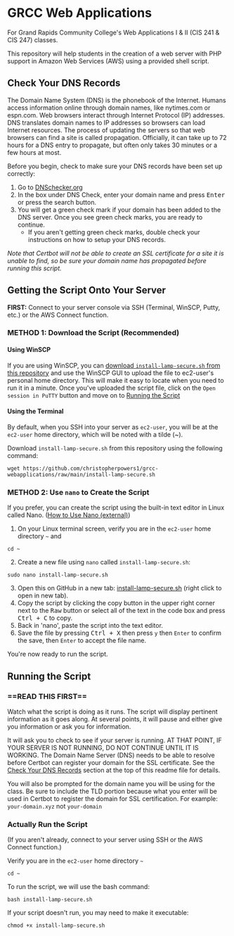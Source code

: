 # GRCC Web Applications
For Grand Rapids Community College's Web Applications I &amp; II (CIS 241 &amp; CIS 247) classes. 

This repository will help students in the creation of a web server with PHP support in Amazon Web Services (AWS) using a provided shell script.

## Check Your DNS Records
The Domain Name System (DNS) is the phonebook of the Internet. Humans access information online through domain names, like nytimes.com or espn.com. Web browsers interact through Internet Protocol (IP) addresses. DNS translates domain names to IP addresses so browsers can load Internet resources. The process of updating the servers so that web browsers can find a site is called propagation. Officially, it can take up to 72 hours for a DNS entry to propagate, but often only takes 30 minutes or a few hours at most.

Before you begin, check to make sure your DNS records have been set up correctly:

1. Go to [DNSchecker.org](https://dnschecker.org/)
2. In the box under DNS Check, enter your domain name and press <kbd>Enter</kbd> or press the search button.
3. You will get a green check mark if your domain has been added to the DNS server. Once you see green check marks, you are ready to continue.
    - If you aren't getting green check marks, double check your instructions on how to setup your DNS records.

*Note that Certbot will not be able to create an SSL certificate for a site it is unable to find, so be sure your domain name has propagated before running this script.*

## Getting the Script Onto Your Server
**FIRST:** Connect to your server console via SSH (Terminal, WinSCP, Putty, etc.) or the AWS Connect function.

### METHOD 1: Download the Script (Recommended)
#### Using WinSCP
If you are using WinSCP, you can [download `install-lamp-secure.sh` from this repository](install-lamp-secure.sh?raw=1) and use the WinSCP GUI to upload the file to ec2-user's personal home directory. This will make it easy to locate when you need to run it in a minute. Once you've uploaded the script file, click on the `Open session in PuTTY` button and move on to [Running the Script](#running-the-script)

#### Using the Terminal
By default, when you SSH into your server as `ec2-user`, you will be at the `ec2-user` home directory, which will be noted with a tilde (~).

Download `install-lamp-secure.sh` from this repository using the following command:
```
wget https://github.com/christopherpowers1/grcc-webapplications/raw/main/install-lamp-secure.sh
```

### METHOD 2: Use `nano` to Create the Script
If you prefer, you can create the script using the built-in text editor in Linux called Nano. ([How to Use Nano (external)](https://linuxize.com/post/how-to-use-nano-text-editor/)) 

1. On your Linux terminal screen, verify you are in the `ec2-user` home directory `~` and 
```
cd ~
```
2. Create a new file using `nano` called `install-lamp-secure.sh`:
```
sudo nano install-lamp-secure.sh
```

3. Open this on GitHub in a new tab: [install-lamp-secure.sh](./install-lamp-secure.sh) (right click to open in new tab).
4. Copy the script by clicking the copy button in the upper right corner next to the <kbd>Raw</kbd> button or select all of the text in the code box and press <kbd>Ctrl + C</kbd> to copy.
5. Back in 'nano', paste the script into the text editor.
6. Save the file by pressing <kbd>Ctrl + X</kbd> then press `y` then `Enter` to confirm the save, then `Enter` to accept the file name.

You're now ready to run the script.

## Running the Script
### ==READ THIS FIRST==
Watch what the script is doing as it runs. The script will display pertinent information as it goes along. At several points, it will pause and either give you information or ask you for information. 

It will ask you to check to see if your server is running. AT THAT POINT, IF YOUR SERVER IS NOT RUNNING, DO NOT CONTINUE UNTIL IT IS WORKING. The Domain Name Server (DNS) needs to be able to resolve before Certbot can register your domain for the SSL certificate. See the [Check Your DNS Records](#check-your-dns-records) section at the top of this readme file for details.

You will also be prompted for the domain name you will be using for the class. Be sure to include the TLD portion because what you enter will be used in Certbot to register the domain for SSL certification. For example: `your-domain.xyz` not `your-domain`

### Actually Run the Script
(If you aren't already, connect to your server using SSH or the AWS Connect function.)

Verify you are in the `ec2-user` home directory `~`
```
cd ~
```

To run the script, we will use the bash command:
```
bash install-lamp-secure.sh
```

If your script doesn't run, you may need to make it executable:
```
chmod +x install-lamp-secure.sh
```


